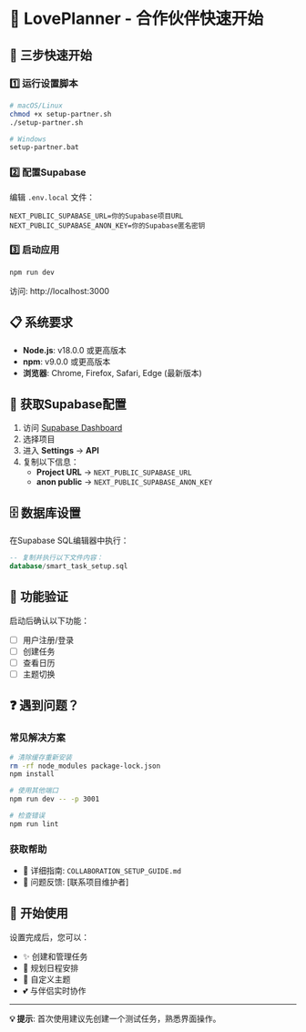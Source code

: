 # 🤝 LovePlanner - 合作伙伴快速开始

## 🚀 三步快速开始

### 1️⃣ 运行设置脚本
```bash
# macOS/Linux
chmod +x setup-partner.sh
./setup-partner.sh

# Windows
setup-partner.bat
```

### 2️⃣ 配置Supabase
编辑 `.env.local` 文件：
```env
NEXT_PUBLIC_SUPABASE_URL=你的Supabase项目URL
NEXT_PUBLIC_SUPABASE_ANON_KEY=你的Supabase匿名密钥
```

### 3️⃣ 启动应用
```bash
npm run dev
```
访问: http://localhost:3000

## 📋 系统要求

- **Node.js**: v18.0.0 或更高版本
- **npm**: v9.0.0 或更高版本
- **浏览器**: Chrome, Firefox, Safari, Edge (最新版本)

## 🔧 获取Supabase配置

1. 访问 [Supabase Dashboard](https://app.supabase.com/)
2. 选择项目
3. 进入 **Settings** → **API**
4. 复制以下信息：
   - **Project URL** → `NEXT_PUBLIC_SUPABASE_URL`
   - **anon public** → `NEXT_PUBLIC_SUPABASE_ANON_KEY`

## 🗄️ 数据库设置

在Supabase SQL编辑器中执行：
```sql
-- 复制并执行以下文件内容：
database/smart_task_setup.sql
```

## 🎯 功能验证

启动后确认以下功能：
- [ ] 用户注册/登录
- [ ] 创建任务
- [ ] 查看日历
- [ ] 主题切换

## ❓ 遇到问题？

### 常见解决方案
```bash
# 清除缓存重新安装
rm -rf node_modules package-lock.json
npm install

# 使用其他端口
npm run dev -- -p 3001

# 检查错误
npm run lint
```

### 获取帮助
- 📖 详细指南: `COLLABORATION_SETUP_GUIDE.md`
- 🐛 问题反馈: [联系项目维护者]

## 🎉 开始使用

设置完成后，您可以：
- ✨ 创建和管理任务
- 📅 规划日程安排
- 🎨 自定义主题
- 💕 与伴侣实时协作

---
**💡 提示**: 首次使用建议先创建一个测试任务，熟悉界面操作。
